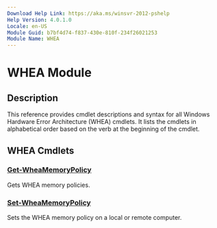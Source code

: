 ```yaml
---
Download Help Link: https://aka.ms/winsvr-2012-pshelp
Help Version: 4.0.1.0
Locale: en-US
Module Guid: b7bf4d74-f837-430e-810f-234f26021253
Module Name: WHEA
---
```


# WHEA Module
## Description
This reference provides cmdlet descriptions and syntax for all Windows Hardware Error Architecture (WHEA) cmdlets. It lists the cmdlets in alphabetical order based on the verb at the beginning of the cmdlet.

## WHEA Cmdlets
### [Get-WheaMemoryPolicy](./Get-WheaMemoryPolicy.md)
Gets WHEA memory policies.

### [Set-WheaMemoryPolicy](./Set-WheaMemoryPolicy.md)
Sets the WHEA memory policy on a local or remote computer.

